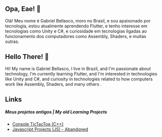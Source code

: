## Opa, Eae! 👋
Olá! Meu nome é Gabriel Bellasco, moro no Brasil, e sou apaixonado por tecnologia, estou atualmente aprendendo Flutter, e tenho interesse em tecnologias como Unity e C#, e curiosidade em tecnologias ligadas ao funcionamento dos computadores como Assembly, Shaders, e muitas outras.
 
## Hello There! 👋
Hi! My name is Gabriel Bellasco, I live in Brazil, and I'm passionate about technology, I'm currently learning Flutter, and I'm interested in technologies like Unity and C#, and curiosity in technologies related to how computers work like Assembly, Shaders, and many others .

## Links

##### Meus projetos antigos | My old Learning Projects
- [Console TicTacToe (C++)](https://github.com/GabrielBellasco/ConsoleTicTacToe)
- [Javascript Projects (JS) - Abandoned](https://github.com/GabrielBellasco/my-javascript-projects)
